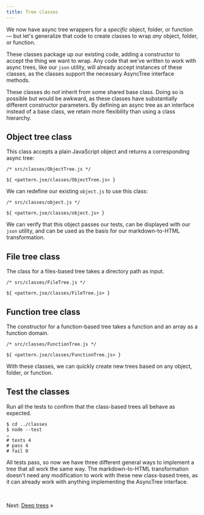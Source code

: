 ```yaml
---
title: Tree classes
---
```


We now have async tree wrappers for a _specific_ object, folder, or function — but let's generalize that code to create classes to wrap _any_ object, folder, or function.

These classes package up our existing code, adding a constructor to accept the thing we want to wrap. Any code that we've written to work with async trees, like our `json` utility, will already accept instances of these classes, as the classes support the necessary AsyncTree interface methods.

These classes do _not_ inherit from some shared base class. Doing so is possible but would be awkward, as these classes have substantially different constructor parameters. By defining an async tree as an interface instead of a base class, we retain more flexibility than using a class hierarchy.

## Object tree class

This class accepts a plain JavaScript object and returns a corresponding async tree:

```${'js'}
/* src/classes/ObjectTree.js */

${ <pattern.jse/classes/ObjectTree.js> }
```

We can redefine our existing `object.js` to use this class:

```${'js'}
/* src/classes/object.js */

${ <pattern.jse/classes/object.js> }
```

We can verify that this object passes our tests, can be displayed with our `json` utility, and can be used as the basis for our markdown-to-HTML transformation.

## File tree class

The class for a files-based tree takes a directory path as input.

```${'js'}
/* src/classes/FileTree.js */

${ <pattern.jse/classes/FileTree.js> }
```

## Function tree class

The constructor for a function-based tree takes a function and an array as a function domain.

```${'js'}
/* src/classes/FunctionTree.js */

${ <pattern.jse/classes/FunctionTree.js> }
```

With these classes, we can quickly create new trees based on any object, folder, or function.

## Test the classes

<span class="tutorialStep"></span> Run all the tests to confirm that the class-based trees all behave as expected.

```console
$ cd ../classes
$ node --test
…
# tests 4
# pass 4
# fail 0
```

All tests pass, so now we have three different general ways to implement a tree that all work the same way. The markdown-to-HTML transformation doesn't need any modification to work with these new class-based trees, as it can already work with anything implementing the AsyncTree interface.

&nbsp;

Next: [Deep trees](deep.html) »
